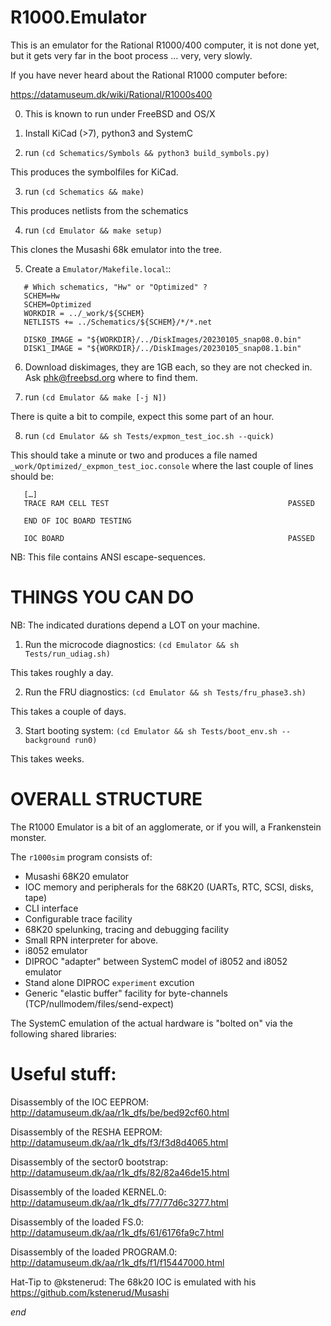 # R1000.Emulator

This is an emulator for the Rational R1000/400 computer, it is not done yet,
but it gets very far in the boot process … very, very slowly.

If you have never heard about the Rational R1000 computer before:

https://datamuseum.dk/wiki/Rational/R1000s400

0. This is known to run under FreeBSD and OS/X 

1. Install KiCad (>7), python3 and SystemC

2. run `(cd Schematics/Symbols && python3 build_symbols.py)`

This produces the symbolfiles for KiCad.

3. run `(cd Schematics && make)`

This produces netlists from the schematics

4. run `(cd Emulator && make setup)`

This clones the Musashi 68k emulator into the tree.

5. Create a `Emulator/Makefile.local`::
```
   # Which schematics, "Hw" or "Optimized" ?
   SCHEM=Hw
   SCHEM=Optimized
   WORKDIR = ../_work/${SCHEM}
   NETLISTS += ../Schematics/${SCHEM}/*/*.net
   
   DISK0_IMAGE = "${WORKDIR}/../DiskImages/20230105_snap08.0.bin"
   DISK1_IMAGE = "${WORKDIR}/../DiskImages/20230105_snap08.1.bin"
```
6. Download diskimages, they are 1GB each, so they are not checked in.
   Ask phk@freebsd.org where to find them.

7. run `(cd Emulator && make [-j N])`

There is quite a bit to compile, expect this some part of an hour.

8. run `(cd Emulator && sh Tests/expmon_test_ioc.sh --quick)`

This should take a minute or two and produces a file named
`_work/Optimized/_expmon_test_ioc.console` where the last couple
of lines should be:
```
   […]
   TRACE RAM CELL TEST                                        PASSED
   
   END OF IOC BOARD TESTING
   
   IOC BOARD                                                  PASSED
```
NB: This file contains ANSI escape-sequences.

# THINGS YOU CAN DO

NB: The indicated durations depend a LOT on your machine.

1. Run the microcode diagnostics: `(cd Emulator && sh Tests/run_udiag.sh)`

This takes roughly a day.

2. Run the FRU diagnostics: `(cd Emulator && sh Tests/fru_phase3.sh)`

This takes a couple of days.

3. Start booting system: `(cd Emulator && sh Tests/boot_env.sh --background run0)`

This takes weeks.

# OVERALL STRUCTURE

The R1000 Emulator is a bit of an agglomerate, or if you will, a Frankenstein monster.

The `r1000sim` program consists of:

* Musashi 68K20 emulator
* IOC memory and peripherals for the 68K20 (UARTs, RTC, SCSI, disks, tape)
* CLI interface
* Configurable trace facility
* 68K20 spelunking, tracing and debugging facility
* Small RPN interpreter for above.
* i8052 emulator
* DIPROC "adapter" between SystemC model of i8052 and i8052 emulator
* Stand alone DIPROC `experiment` excution
* Generic "elastic buffer" facility for byte-channels (TCP/nullmodem/files/send-expect)

The SystemC emulation of the actual hardware is "bolted on" via the following
shared libraries:

# Useful stuff:

Disassembly of the IOC EEPROM: http://datamuseum.dk/aa/r1k_dfs/be/bed92cf60.html

Disassembly of the RESHA EEPROM: http://datamuseum.dk/aa/r1k_dfs/f3/f3d8d4065.html

Disassembly of the sector0 bootstrap: http://datamuseum.dk/aa/r1k_dfs/82/82a46de15.html

Disassembly of the loaded KERNEL.0: http://datamuseum.dk/aa/r1k_dfs/77/77d6c3277.html

Disassembly of the loaded FS.0: http://datamuseum.dk/aa/r1k_dfs/61/6176fa9c7.html

Disassembly of the loaded PROGRAM.0: http://datamuseum.dk/aa/r1k_dfs/f1/f15447000.html

Hat-Tip to @kstenerud: The 68k20 IOC is emulated with his https://github.com/kstenerud/Musashi

*end*

